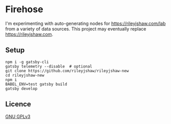 # Firehose

I'm experimenting with auto-generating nodes for https://rileyjshaw.com/lab from a variety of data sources. This project may eventually replace https://rileyjshaw.com.

## Setup

```
npm i -g gatsby-cli
gatsby telemetry --disable  # optional
git clone https://github.com/rileyjshaw/rileyjshaw-new
cd rileyjshaw-new
npm i
BABEL_ENV=test gatsby build
gatsby develop
```

## Licence

[GNU GPLv3](./COPYING)

